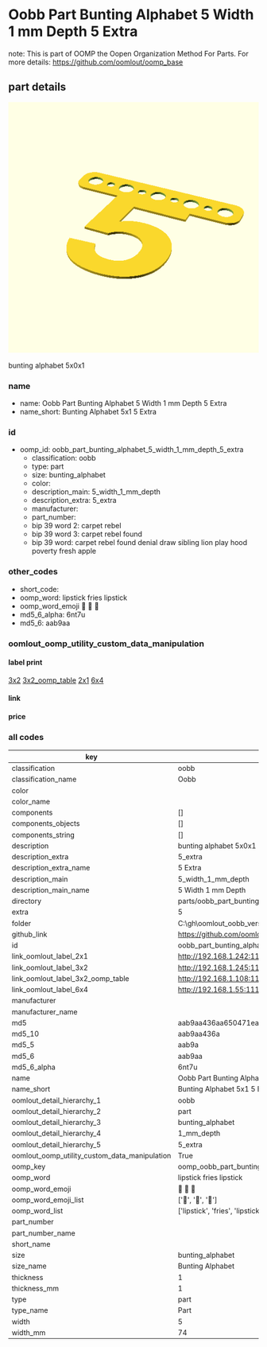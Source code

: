 # Oobb Part Bunting Alphabet 5 Width 1 mm Depth 5 Extra  

note: This is part of OOMP the Oopen Organization Method For Parts. For more details: https://github.com/oomlout/oomp_base

##  part details
  

[![](3dpr.png)](3dpr.png)

bunting alphabet 5x0x1



### name
* name: Oobb Part Bunting Alphabet 5 Width 1 mm Depth 5 Extra
* name_short: Bunting Alphabet 5x1 5 Extra
### id
* oomp_id: oobb_part_bunting_alphabet_5_width_1_mm_depth_5_extra
  * classification: oobb
  * type: part
  * size: bunting_alphabet
  * color: 
  * description_main: 5_width_1_mm_depth
  * description_extra: 5_extra
  * manufacturer: 
  * part_number: 
  * bip 39 word 2: carpet rebel
  * bip 39 word 3: carpet rebel found
  * bip 39 word: carpet rebel found denial draw sibling lion play hood poverty fresh apple

### other_codes
* short_code: 
* oomp_word: lipstick fries lipstick
* oomp_word_emoji :lipstick: :fries: :lipstick:
* md5_6_alpha: 6nt7u
* md5_6: aab9aa






### oomlout_oomp_utility_custom_data_manipulation
#### label print
[3x2](http://192.168.1.245:1112/?label=oomp%206nt7u)
[3x2_oomp_table](http://192.168.1.108:1112/?label=oomp%206nt7u)
[2x1](http://192.168.1.242:1112/?label=oomp%206nt7u)
[6x4](http://192.168.1.55:1112/?label=oomp%206nt7u)    

#### link

                              

#### price







### all codes 
| key | value |  
| --- | --- |  
| classification | oobb |  
| classification_name | Oobb |  
| color |  |  
| color_name |  |  
| components | [] |  
| components_objects | [] |  
| components_string | [] |  
| description | bunting alphabet 5x0x1 |  
| description_extra | 5_extra |  
| description_extra_name | 5 Extra |  
| description_main | 5_width_1_mm_depth |  
| description_main_name | 5 Width 1 mm Depth |  
| directory | parts/oobb_part_bunting_alphabet_5_width_1_mm_depth_5_extra |  
| extra | 5 |  
| folder | C:\gh\oomlout_oobb_version_4_generated_parts\things\oobb_part_bunting_alphabet_5_width_1_mm_depth_5_extra |  
| github_link | https://github.com/oomlout/oomlout_oomp_part_src/tree/main/parts/oobb_part_bunting_alphabet_5_width_1_mm_depth_5_extra |  
| id | oobb_part_bunting_alphabet_5_width_1_mm_depth_5_extra |  
| link_oomlout_label_2x1 | http://192.168.1.242:1112/?label=oomp%206nt7u |  
| link_oomlout_label_3x2 | http://192.168.1.245:1112/?label=oomp%206nt7u |  
| link_oomlout_label_3x2_oomp_table | http://192.168.1.108:1112/?label=oomp%206nt7u |  
| link_oomlout_label_6x4 | http://192.168.1.55:1112/?label=oomp%206nt7u |  
| manufacturer |  |  
| manufacturer_name |  |  
| md5 | aab9aa436aa650471ea133a6b86cc916 |  
| md5_10 | aab9aa436a |  
| md5_5 | aab9a |  
| md5_6 | aab9aa |  
| md5_6_alpha | 6nt7u |  
| name | Oobb Part Bunting Alphabet 5 Width 1 mm Depth 5 Extra |  
| name_short | Bunting Alphabet 5x1 5 Extra |  
| oomlout_detail_hierarchy_1 | oobb |  
| oomlout_detail_hierarchy_2 | part |  
| oomlout_detail_hierarchy_3 | bunting_alphabet |  
| oomlout_detail_hierarchy_4 | 1_mm_depth |  
| oomlout_detail_hierarchy_5 | 5_extra |  
| oomlout_oomp_utility_custom_data_manipulation | True |  
| oomp_key | oomp_oobb_part_bunting_alphabet_5_width_1_mm_depth_5_extra |  
| oomp_word | lipstick fries lipstick |  
| oomp_word_emoji | :lipstick: :fries: :lipstick: |  
| oomp_word_emoji_list | [':lipstick:', ':fries:', ':lipstick:'] |  
| oomp_word_list | ['lipstick', 'fries', 'lipstick'] |  
| part_number |  |  
| part_number_name |  |  
| short_name |  |  
| size | bunting_alphabet |  
| size_name | Bunting Alphabet |  
| thickness | 1 |  
| thickness_mm | 1 |  
| type | part |  
| type_name | Part |  
| width | 5 |  
| width_mm | 74 |  
